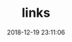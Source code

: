 ---
layout: links
title: links
date: 2018-12-19 23:11:06
keywords: 各种链接
description: 
comments: true
photos: https://cdn.jsdelivr.net/gh/honjun/cdn@1.4/img/banner/links.jpg
links:
  - group: 我的博客
    desc: 与我参与编辑的博客
    items:
    - url: https://penclub.club
      img: https://penclub.club/wp-content/uploads/2019/11/TIM图片20171223145831.jpg
      name: 笔会第二省际
      desc: 一个进步青年文艺组织
    - url: https://wind.penclub.club
      img: https://cdn.jsdelivr.net/gh/lixiang810/fk-gfw/1.jpg
      name: 黎想的临时博客
      desc: 这里稍微有一点东西，不看看吗？
  - group: 小伙伴们
    desc: 欢迎交换友链 ꉂ(ˊᗜˋ)
    items:
    - url: https://麻衣.com
      img: https://麻衣.com/wp-content/uploads/2019/09/稿定设计导出-20190723-213139-1.png
      name: Aiden's World
      desc: 黄冈最速传说
---